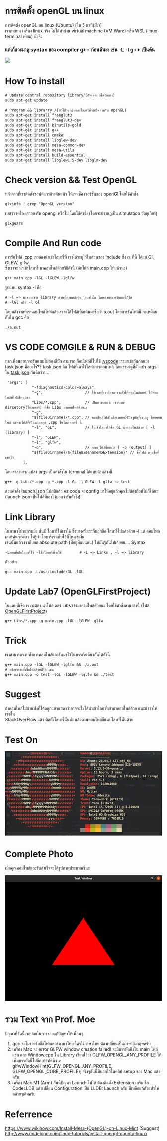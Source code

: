 # การติดตั้ง openGL บน linux

การติดตั้ง openGL บน linux (Ubuntu) [ใน 5 นาที(มั้ง)] <br>
เราเทสบน เครื่อง linux จริง ไม่ได้ทำผ่าน virtual machine (VM Ware) หรือ WSL (linux terminal เทียม) น๊ะจ๊ะ <br>
### แต่เก็แวะมาดู syntax ของ compiler g++ ก่อนด้นะะ เช่น -L -l g++ เป็นต้น

![](https://i.kym-cdn.com/photos/images/newsfeed/000/755/556/799.gif)

# How To install 

    # Update central repository library/(อัพเดต สโตร์กลาง)
    sudo apt-get update
    
    # Program && librarry /(ตัวโปรแกรมและไลบารี่ที่จำเป็นสำหรับ openGL)
    sudo apt-get install freeglut3
    sudo apt-get install freeglut3-dev
    sudo apt-get install binutils-gold
    sudo apt-get install g++ 
    sudo apt-get install cmake
    sudo apt-get install libglew-dev
    sudo apt-get install mesa-common-dev
    sudo apt-get install mesa-utils
    sudo apt-get install build-essential
    sudo apt-get install libglew1.5-dev libglm-dev

    
# Check version && Test OpenGL

หลังจากที่เราติดตั้งซอฟต์แวร์ช้างต้นแล้ว ให้เราเช็ค เวอร์ชั่นของ openGl โดยใช้คำสั่ง 
   
    glxinfo | grep "OpenGL version"
    
 เทสว่า เครื่องเราลองรับ opengl หรือไม่ โดยใช้คำสั่ง (โดยจะปรากฏเป็น simulation วัตถุเกียร์)
 
    glxgears
    
# Compile And Run code

<p>การรันไฟล์ .cpp เราต้องนำเข้าไลบารี่ที่ เราได้ระบุไว้ในส่วนของ include ซึ่ง ณ ที่นี้ ได้แก่ Gl, GLEW, glfw <br>
   ซึ่งเราจะ นำเข้าไลบารี่ มาคอมไพล์ด้วยวิธีดังนี้ (อัพไฟล์ main.cpp ให้แล้วนะ) </p>

    g++ main.cpp -lGL -lGLEW -lglfw
    
รูปแบบ syntax -l คือ

    # -l => มาจากคำว่า library ส่วนที่ตามหลังคือ ไลบารี่นั้น โดยเราสามารรันแบนี้ก็ได้
    # -lGl หรือ -l Gl
    
โดยหลังจากที่เราคอมไพล์ไฟล์แล้วเราจะได้ไฟล์เบื้องต้นมาชื่อว่า a.out โดยการรันไฟล์นี้ จะเหมือนกับใน gcc คือ

    ./a.out
    
# VS CODE COMGILE & RUN & DEBUG

หากเพื่อนอยากจะรันแบบไม่ต้องดีบัก สามารถ ก็อปไฟล์นี่ไปใช้ [.vscode](https://github.com/zergreen/openGlInstall/tree/master/.vscode)
เรามาเข้ากันก่อนว่า task.json คืออะไร??
task.json คือ ไฟล์ที่เอาไว้ใส่ค่าการคอมไพล์ โดยเรามาดูที่ตัวแปร args ใน [task.json](https://github.com/zergreen/openGlInstall/blob/master/.vscode/tasks.json) กันดีกว่าา...
    
     "args": [
                "-fdiagnostics-color=always",
                "-g",                   // ใช้เวลาที่เราต้องการจะสั่งให้คอมไพล์เลอร์ ไปคอมไพล์ที่ไฟล์ไหนบ้าง
                "Libs/*.cpp",           // เป็นการบอกว่า เราจะเอา dircetory(โฟลเดอร์) ที่ชื่อ Libs มาคอมไพล์ด้วยนะ
                "-g",
                "${fileDirname}/*.cpp", // คอมไพล์ไฟล์ในไดเรคทอรี่ร์ปัจจุบันที่เราอยู่ โดยคอมไพล์ เฉพาะไฟล์ที่เป็นนามสกุล .cpp ในไดเรคทอรี่ นี้
                "-l", "GL",             // ในเข้าไลบารี่ที่ชื่อ GL มาคอมไพล์ด้วย [ -l (library) ]
                "-l", "GLEW",
                "-l", "glfw",
                "-o",                   // จะเอาไฟล์ชื่ออะไร [ -o (output) ]             
                "${fileDirname}/${fileBasenameNoExtension}" // ชื่อไฟล์ ตามชื่อที่เซฟไว้
            ],
            
โดยเราสามารถแปลง args เป็นคำสั่งใน terminal ได้แบบด้านล่างนี้

    g++ -g Libs/*.cpp -g *.cpp -l GL -l GLEW -l glfw -o test
    
ส่วนคำสั่ง launch.json นี่ปกติแล้ว vs code จะ config มาให้อยู่แล้วคุณไม่ต้องก็อปไปก็ได้นะ (launch.json เป็นไฟล์ที่เอาไว้บอกว่ารันยังไง)
    
# Link Library

ในภาษาโปรแกรมมิ่ง นั้นมี ไลบารี่ให้เราใช้ ซึ่งบางครั้งเราก็บอกชื่อ ไลบารี่ไปแล้วด้วย -l แต่ คอมไพลเลอร์ดันจ๊าดง๊าว ไม่รู้ว่า ไลบารี่เราเก็บไว้ที่ไหนซ่ะงั้น <br>
เช่นนั้นแล้ว เราก็บอก absolute path (ที่อยู่ที่แน่นอน) ให้มันรู้กันไปเล้ยยย....
Syntax

    -Lพาธที่เก็บไลบารี่ไว้ -lชื่อไลบารี่ที่จะใช้        # -L => Links , -l => library
ตัวอย่าง

    gcc main.cpp -L/usr/include/GL -lGL
    
# Update Lab7 (OpenGLFirstProject)

ในแลปที่เจ็ด เราจะต้อง นำโฟลเดอร์ Libs เข้ามาคอมไพล์ดัวยนะ โดยใช้คำสั่งด้านล่างนี้ (ไฟล์ [OpenGLFirstProject](https://github.com/zergreen/openGlInstall/tree/master/OpenGLFirstProject))

    g++ Libs/*.cpp -g main.cpp -lGL -lGLEW -glfw
    
# Trick

เราสามารถรวบทั้งการคอมไพล์และรันมาไว้ในบรรทัดเดียวกันได้ดังนี้

    g++ main.cpp -lGL -lGLEW -lglfw && ./a.out
    # หรือเราจะตั้งชื่อไฟล์ด้วยก็ได้ เช่น
    g++ main.cpp -o test -lGL -lGLEW -lglfw && ./test

# Suggest

ถ้าคอมไพล์ไม่ผ่านทั้งที่โค้ดถูกแล้วแสดงว่าอาจจะไม่ได้นำเข้าไลบารี่เข้ามาคอมไพล์ด้วย แนะนำว่าให้เซิชใน <br>
StackOverFlow แล้ว ติดตั้งไลบารี่นั้นซ่ะ แล้วตอนคอมไพล์ก็แนบไลบารี่นั้นด้วย

# Test On
![ubuntuSpec](src/ubuntuSpec.png)

# Complete Photo

เมื่อคุณคอมไพล์และรันสำเร็จจะได้รูปภาพประมาณนี้นะ

![triangle](src/triangle.png)

# รวม Text จาก Prof. Moe

ปัญหาที่วันนี้เจอบ่อยในการช่วยแก้ปัญหาให้เพื่อนๆ
1. gcc จะไม่รองรับชื่อโฟลเดอร์ภาษาไทย ใครใช้ภาษาไทย ต้องเปลี่ยนเป็นภาษาอังกฤษครับ
2. เครื่อง Mac จะ error GLFW window creation failed! จะมีบรรทัดนึงใน main ไฟล์แรก และ Window.cpp ใน Library เขียนไว้ว่า GLFW_OPENGL_ANY_PROFILE ให้เพิ่มบรรทัดนี้ไปอีกบรรทัดนึง >    
glfwWindowHint(GLFW_OPENGL_ANY_PROFILE, GLFW_OPENGL_CORE_PROFILE);
จริงๆอันนี้มีบอกไว้ในคลิป setup ของ Mac แล้วครับ
3. เครื่อง Mac M1 (Arm) อันนี้ปัญหา Launch ไม่ได้ ต้องติดตั้ง Extension เสริม ชื่อ CodeLLDB แล้วเปลี่ยน Configuration เป็น LLDB: Launch ครับ ที่เหลือแก้ตัวแปรให้คล้ายๆเดิมครับ

# Referrence

https://www.wikihow.com/Install-Mesa-(OpenGL)-on-Linux-Mint (Suggest) <br>
http://www.codebind.com/linux-tutorials/install-opengl-ubuntu-linux/



    


